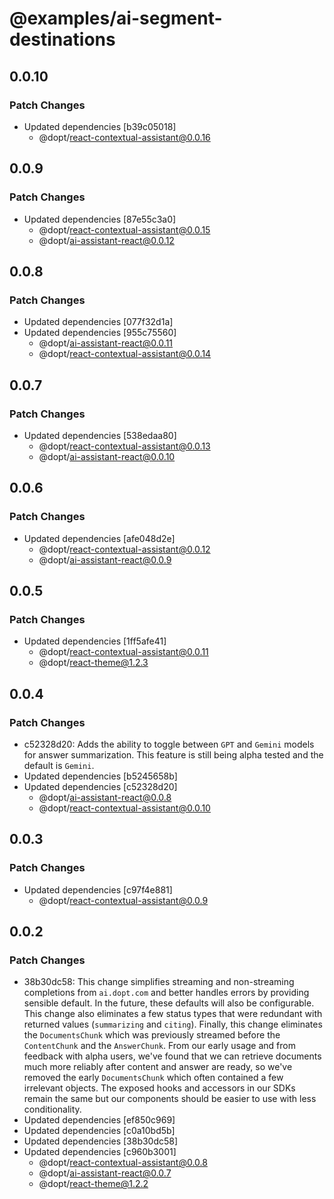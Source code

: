 # @examples/ai-segment-destinations

## 0.0.10

### Patch Changes

- Updated dependencies [b39c05018]
  - @dopt/react-contextual-assistant@0.0.16

## 0.0.9

### Patch Changes

- Updated dependencies [87e55c3a0]
  - @dopt/react-contextual-assistant@0.0.15
  - @dopt/ai-assistant-react@0.0.12

## 0.0.8

### Patch Changes

- Updated dependencies [077f32d1a]
- Updated dependencies [955c75560]
  - @dopt/ai-assistant-react@0.0.11
  - @dopt/react-contextual-assistant@0.0.14

## 0.0.7

### Patch Changes

- Updated dependencies [538edaa80]
  - @dopt/react-contextual-assistant@0.0.13
  - @dopt/ai-assistant-react@0.0.10

## 0.0.6

### Patch Changes

- Updated dependencies [afe048d2e]
  - @dopt/react-contextual-assistant@0.0.12
  - @dopt/ai-assistant-react@0.0.9

## 0.0.5

### Patch Changes

- Updated dependencies [1ff5afe41]
  - @dopt/react-contextual-assistant@0.0.11
  - @dopt/react-theme@1.2.3

## 0.0.4

### Patch Changes

- c52328d20: Adds the ability to toggle between `GPT` and `Gemini` models for answer summarization. This feature is still being alpha tested and the default is `Gemini`.
- Updated dependencies [b5245658b]
- Updated dependencies [c52328d20]
  - @dopt/ai-assistant-react@0.0.8
  - @dopt/react-contextual-assistant@0.0.10

## 0.0.3

### Patch Changes

- Updated dependencies [c97f4e881]
  - @dopt/react-contextual-assistant@0.0.9

## 0.0.2

### Patch Changes

- 38b30dc58: This change simplifies streaming and non-streaming completions from `ai.dopt.com` and better handles errors by providing sensible default. In the future, these defaults will also be configurable. This change also eliminates a few status types that were redundant with returned values (`summarizing` and `citing`). Finally, this change eliminates the `DocumentsChunk` which was previously streamed before the `ContentChunk` and the `AnswerChunk`. From our early usage and from feedback with alpha users, we've found that we can retrieve documents much more reliably after content and answer are ready, so we've removed the early `DocumentsChunk` which often contained a few irrelevant objects. The exposed hooks and accessors in our SDKs remain the same but our components should be easier to use with less conditionality.
- Updated dependencies [ef850c969]
- Updated dependencies [c0a10bd5b]
- Updated dependencies [38b30dc58]
- Updated dependencies [c960b3001]
  - @dopt/react-contextual-assistant@0.0.8
  - @dopt/ai-assistant-react@0.0.7
  - @dopt/react-theme@1.2.2
